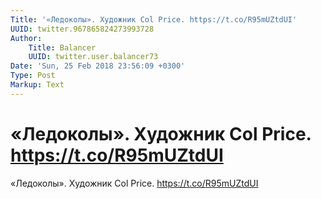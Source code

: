 ```yaml
---
Title: '«Ледоколы». Художник Сol Price. https://t.co/R95mUZtdUI'
UUID: twitter.967865824273993728
Author:
    Title: Balancer
    UUID: twitter.user.balancer73
Date: 'Sun, 25 Feb 2018 23:56:09 +0300'
Type: Post
Markup: Text
---
```


# «Ледоколы». Художник Сol Price. https://t.co/R95mUZtdUI

«Ледоколы». Художник Сol Price. https://t.co/R95mUZtdUI